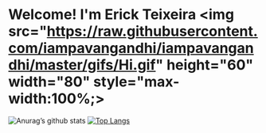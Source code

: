 # Welcome! I'm Erick Teixeira <img src="https://raw.githubusercontent.com/iampavangandhi/iampavangandhi/master/gifs/Hi.gif" height="60" width="80" style="max-width:100%;><br>
![Anurag’s github stats](https://github-readme-stats.vercel.app/api?username=Erick-Teixeira&show_icons=true&count_private=true&theme=tokyonight)
[![Top Langs](https://github-readme-stats.vercel.app/api/top-langs/?username=Erick-Teixeira&layout=compact&theme=tokyonight)](https://github.com/Erick-Teixeira/github-readme-stats)
